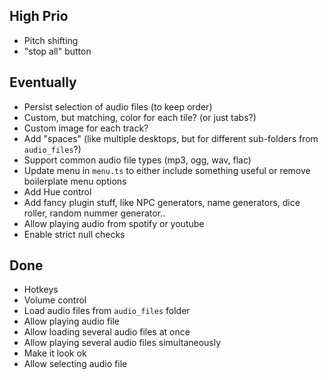 ## High Prio
* Pitch shifting
* "stop all" button

## Eventually

* Persist selection of audio files (to keep order)
* Custom, but matching, color for each tile?  (or just tabs?)
* Custom image for each track?
* Add "spaces" (like multiple desktops, but for different sub-folders from `audio_files`?)
* Support common audio file types (mp3, ogg, wav, flac)
* Update menu in `menu.ts` to either include something useful or remove boilerplate menu options
* Add Hue control
* Add fancy plugin stuff, like NPC generators, name generators, dice roller, random nummer generator..
* Allow playing audio from spotify or youtube
* Enable strict null checks

## Done
* Hotkeys
* Volume control
* Load audio files from `audio_files` folder
* Allow playing audio file
* Allow loading several audio files at once
* Allow playing several audio files simultaneously
* Make it look ok 
* Allow selecting audio file
